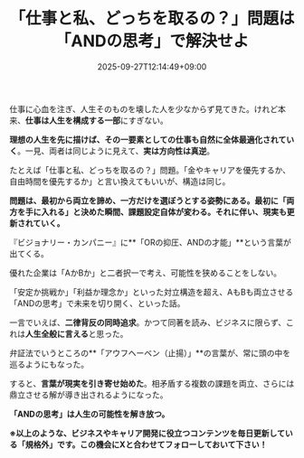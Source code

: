 ﻿---
title: "「仕事と私、どっちを取るの？」問題は「ANDの思考」で解決せよ"
date: 2025-09-27T12:14:49+09:00
draft: false
---

仕事に心血を注ぎ、人生そのものを壊した人を少なからず見てきた。けれど本来、**仕事は人生を構成する一部**にすぎない。

**理想の人生を先に描けば、その一要素としての仕事も自然に全体最適化されていく**。一見、両者は同じように見えて、**実は方向性は真逆**。



たとえば「仕事と私、どっちを取るの？」問題。「金やキャリアを優先するか、自由時間を優先するか」と言い換えてもいいが、構造は同じ。

**問題は、最初から両立を諦め、一方だけを選ぼうとする姿勢にある。最初に「両方を手に入れる」と決めた瞬間、課題設定自体が変わる。それに伴い、現実も更新されていく。**



『ビジョナリー・カンパニー』に**「ORの抑圧、ANDの才能」**という言葉が出てくる。

優れた企業は「AかBか」と二者択一で考え、可能性を狭めることをしない。

「安定か挑戦か」「利益か理念か」といった対立構造を超え、AもBも両立させる「ANDの思考」で未来を切り開く、といった話。

一言でいえば、**二律背反の同時追求**。かつて同著を読み、ビジネスに限らず、これは**人生全般に言える**と思った。



弁証法でいうところの**「アウフヘーベン（止揚）」**の言葉が、常に頭の中を巡るようにもなった。

すると、**言葉が現実を引き寄せ始めた**。相矛盾する複数の課題を両立、さらには鼎立させる解が導き出されるようになった。

**「ANDの思考」は人生の可能性を解き放つ。**



**※以上のような、ビジネスやキャリア開発に役立つコンテンツを毎日更新している「規格外」です。この機会にXと合わせてフォローしておいて下さい！**